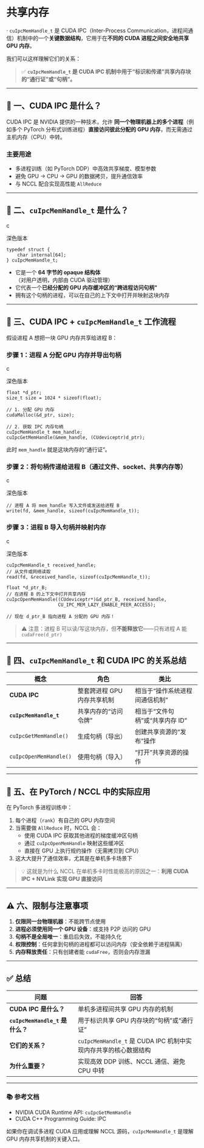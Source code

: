 # 共享内存
·
`cuIpcMemHandle_t` 是 CUDA IPC（Inter-Process Communication，进程间通信）机制中的一个**关键数据结构**，它用于在**不同的 CUDA 进程之间安全地共享 GPU 内存**。

我们可以这样理解它们的关系：

> ✅ **`cuIpcMemHandle_t` 是 CUDA IPC 机制中用于“标识和传递”共享内存块的“通行证”或“句柄”。**

---

## 🧩 一、CUDA IPC 是什么？

CUDA IPC 是 NVIDIA 提供的一种技术，允许 **同一个物理机器上的多个进程**（例如多个 PyTorch 分布式训练进程）**直接访问彼此分配的 GPU 内存**，而无需通过主机内存（CPU）中转。

### 主要用途

- 多进程训练（如 PyTorch DDP）中高效共享梯度、模型参数
- 避免 GPU → CPU → GPU 的数据拷贝，提升通信效率
- 与 NCCL 配合实现高性能 `AllReduce`

---

## 🔑 二、`cuIpcMemHandle_t` 是什么？

c

深色版本

```
typedef struct {
    char internal[64];
} cuIpcMemHandle_t;
```

- 它是一个 **64 字节的 opaque 结构体**（对用户透明，内部由 CUDA 驱动管理）
- 它代表一个**已经分配的 GPU 内存缓冲区的“跨进程访问句柄”**
- 拥有这个句柄的进程，可以在自己的上下文中打开并映射这块内存

---

## 🔄 三、CUDA IPC + `cuIpcMemHandle_t` 工作流程

假设进程 A 想把一块 GPU 内存共享给进程 B：

### 步骤 1：进程 A 分配 GPU 内存并导出句柄

c

深色版本

```
float *d_ptr;
size_t size = 1024 * sizeof(float);

// 1. 分配 GPU 内存
cudaMalloc(&d_ptr, size);

// 2. 获取 IPC 内存句柄
cuIpcMemHandle_t mem_handle;
cuIpcGetMemHandle(&mem_handle, (CUdeviceptr)d_ptr);
```

此时 `mem_handle` 就是这块内存的“通行证”。

### 步骤 2：将句柄传递给进程 B（通过文件、socket、共享内存等）

c

深色版本

```
// 进程 A 将 mem_handle 写入文件或发送给进程 B
write(fd, &mem_handle, sizeof(cuIpcMemHandle_t));
```

### 步骤 3：进程 B 导入句柄并映射内存

c

深色版本

```
cuIpcMemHandle_t received_handle;
// 从文件或网络读取
read(fd, &received_handle, sizeof(cuIpcMemHandle_t));

float *d_ptr_B;
// 在进程 B 的上下文中打开共享内存
cuIpcOpenMemHandle((CUdeviceptr*)&d_ptr_B, received_handle, 
                   CU_IPC_MEM_LAZY_ENABLE_PEER_ACCESS);

// 现在 d_ptr_B 指向进程 A 分配的 GPU 内存！
```

> ⚠️ 注意：进程 B 可以读/写这块内存，但**不能释放它**——只有进程 A 能 `cudaFree(d_ptr)`

---

## 📌 四、`cuIpcMemHandle_t` 和 CUDA IPC 的关系总结

|概念|角色|类比|
|---|---|---|
|**CUDA IPC**|整套跨进程 GPU 内存共享机制|相当于“操作系统进程间通信机制”|
|**`cuIpcMemHandle_t`**|共享内存的“访问令牌”|相当于“文件句柄”或“共享内存 ID”|
|`cuIpcGetMemHandle()`|生成句柄（导出）|创建共享资源的“发布”操作|
|`cuIpcOpenMemHandle()`|使用句柄（导入）|“打开”共享资源的操作|

---

## 🚀 五、在 PyTorch / NCCL 中的实际应用

在 PyTorch 多进程训练中：

1. 每个进程（`rank`）有自己的 GPU 内存空间
2. 当需要做 `AllReduce` 时，NCCL 会：
    - 使用 CUDA IPC 获取其他进程的梯度缓冲区句柄
    - 通过 `cuIpcOpenMemHandle` 映射这些缓冲区
    - 直接在 GPU 上执行规约操作（无需拷贝到 CPU）
3. 这大大提升了通信效率，尤其是在单机多卡场景下

> 💡 这就是为什么 NCCL 在单机多卡时性能极高的原因之一：**利用 CUDA IPC + NVLink 实现 GPU 直接访问**

---

## ⚠️ 六、限制与注意事项

1. **仅限同一台物理机器**：不能跨节点使用
2. **进程必须使用同一个 GPU 设备**：或支持 P2P 访问的 GPU
3. **句柄不是全局唯一**：重启后失效，不能持久化
4. **权限控制**：任何拿到句柄的进程都可以访问内存（安全依赖于进程隔离）
5. **内存释放责任**：只有创建者能 `cudaFree`，否则会内存泄漏

---

## ✅ 总结

|问题|回答|
|---|---|
|**CUDA IPC 是什么？**|单机多进程间共享 GPU 内存的机制|
|**`cuIpcMemHandle_t` 是什么？**|用于标识共享 GPU 内存块的“句柄”或“通行证”|
|**它们的关系？**|`cuIpcMemHandle_t` 是 CUDA IPC 机制中实现内存共享的核心数据结构|
|**为什么重要？**|实现高效 DDP 训练、NCCL 通信、避免 CPU 中转|

---

### 📚 参考文档

- NVIDIA CUDA Runtime API: `cuIpcGetMemHandle`
- CUDA C++ Programming Guide: IPC

如果你在调试多进程 CUDA 应用或理解 NCCL 源码，`cuIpcMemHandle_t` 是理解 GPU 内存共享机制的关键入口。
